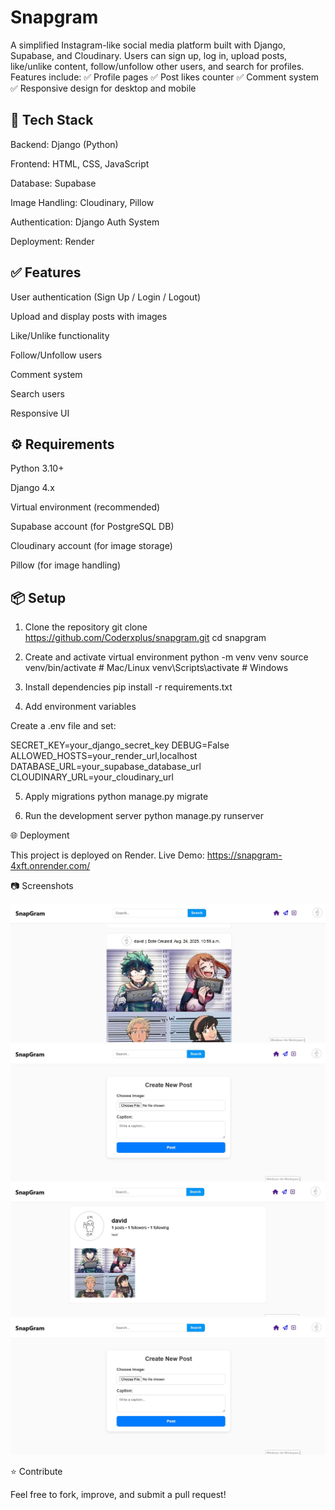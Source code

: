 # Snapgram

A simplified Instagram-like social media platform built with Django, Supabase, and Cloudinary. Users can sign up, log in, upload posts, like/unlike content, follow/unfollow other users, and search for profiles. Features include:
✅ Profile pages
✅ Post likes counter
✅ Comment system
✅ Responsive design for desktop and mobile

## 🚀 Tech Stack

Backend: Django (Python)

Frontend: HTML, CSS, JavaScript

Database: Supabase

Image Handling: Cloudinary, Pillow

Authentication: Django Auth System

Deployment: Render

## ✅ Features

User authentication (Sign Up / Login / Logout)

Upload and display posts with images

Like/Unlike functionality

Follow/Unfollow users

Comment system

Search users

Responsive UI

## ⚙️ Requirements

Python 3.10+

Django 4.x

Virtual environment (recommended)

Supabase account (for PostgreSQL DB)

Cloudinary account (for image storage)

Pillow (for image handling)

## 📦 Setup
1. Clone the repository
git clone https://github.com/Coderxplus/snapgram.git
cd snapgram

2. Create and activate virtual environment
python -m venv venv
source venv/bin/activate  # Mac/Linux
venv\Scripts\activate     # Windows

3. Install dependencies
pip install -r requirements.txt

4. Add environment variables

Create a .env file and set:

SECRET_KEY=your_django_secret_key
DEBUG=False
ALLOWED_HOSTS=your_render_url,localhost
DATABASE_URL=your_supabase_database_url
CLOUDINARY_URL=your_cloudinary_url

5. Apply migrations
python manage.py migrate

6. Run the development server
python manage.py runserver

🌐 Deployment

This project is deployed on Render.
Live Demo: https://snapgram-4xft.onrender.com/

📷 Screenshots

![alt text](screenshots/home.png)
![alt text](screenshots/post_page.png)
![alt text](screenshots/profile_page.png)
![alt text](screenshots/search_functionality.png)

⭐ Contribute

Feel free to fork, improve, and submit a pull request!